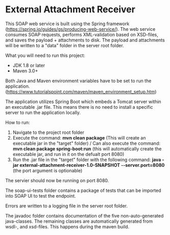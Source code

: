 # External Attachment Receiver
This SOAP web service is built using the Spring framework (https://spring.io/guides/gs/producing-web-service/).
The web service consumes SOAP requests, performs XML-validation based on XSD-files, and saves the payload + attachments to disk. The payload and attachments will be written to a "data" folder in the server root folder.

What you will need to run this project:
- JDK 1.8 or later
- Maven 3.0+

Both Java and Maven environment variables have to be set to run the application. (https://www.tutorialspoint.com/maven/maven_environment_setup.htm)

The application utilizes Spring Boot which embeds a Tomcat server within an executable .jar file. This means there is no need to install a specific server to run the application locally.

How to run:

1. Navigate to the project root folder
2. Execute the command: **mvn clean package** (This will create an executable jar in the "target" folder) / Can also execute the command: **mvn clean package spring-boot:run** (this will automatically create the executable jar, and run in it on the defualt port 8080)
3. Run the .jar file in the "target" folder with the following command: **java -jar external-attachment-receiver-1.0-SNAPSHOT --server.port=8080** (the port argument is optionable)

The servier should now be running on port 8080. 

The soap-ui-tests folder contains a package of tests that can be imported into SOAP UI to test the endpoint.

Errors are written to a logging file in the server root folder.

The javadoc folder contains documentation of the five non-auto-generated java-classes. The remaining classes are automatically generated from wsdl-, and xsd-files. This happens during the maven build.
